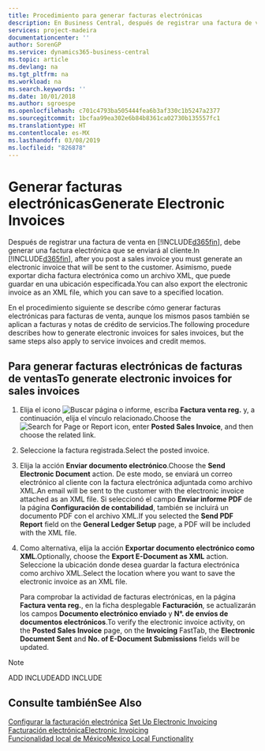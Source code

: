 ```yaml
---
title: Procedimiento para generar facturas electrónicas
description: En Business Central, después de registrar una factura de venta, debe generar una factura electrónica que se enviará al cliente. Asimismo, puede exportar dicha factura electrónica como un archivo XML, que puede guardar en una ubicación especificada.
services: project-madeira
documentationcenter: ''
author: SorenGP
ms.service: dynamics365-business-central
ms.topic: article
ms.devlang: na
ms.tgt_pltfrm: na
ms.workload: na
ms.search.keywords: ''
ms.date: 10/01/2018
ms.author: sgroespe
ms.openlocfilehash: c701c4793ba505444fea6b3af330c1b5247a2377
ms.sourcegitcommit: 1bcfaa99ea302e6b84b8361ca02730b135557fc1
ms.translationtype: HT
ms.contentlocale: es-MX
ms.lasthandoff: 03/08/2019
ms.locfileid: "826878"
---
```

# <a name="generate-electronic-invoices"></a><span data-ttu-id="87690-104">Generar facturas electrónicas</span><span class="sxs-lookup"><span data-stu-id="87690-104">Generate Electronic Invoices</span></span>
<span data-ttu-id="87690-105">Después de registrar una factura de venta en [!INCLUDE[d365fin](../../includes/d365fin_md.md)], debe generar una factura electrónica que se enviará al cliente.</span><span class="sxs-lookup"><span data-stu-id="87690-105">In [!INCLUDE[d365fin](../../includes/d365fin_md.md)], after you post a sales invoice you must generate an electronic invoice that will be sent to the customer.</span></span> <span data-ttu-id="87690-106">Asimismo, puede exportar dicha factura electrónica como un archivo XML, que puede guardar en una ubicación especificada.</span><span class="sxs-lookup"><span data-stu-id="87690-106">You can also export the electronic invoice as an XML file, which you can save to a specified location.</span></span>  

<span data-ttu-id="87690-107">En el procedimiento siguiente se describe cómo generar facturas electrónicas para facturas de venta, aunque los mismos pasos también se aplican a facturas y notas de crédito de servicios.</span><span class="sxs-lookup"><span data-stu-id="87690-107">The following procedure describes how to generate electronic invoices for sales invoices, but the same steps also apply to service invoices and credit memos.</span></span>  

## <a name="to-generate-electronic-invoices-for-sales-invoices"></a><span data-ttu-id="87690-108">Para generar facturas electrónicas de facturas de ventas</span><span class="sxs-lookup"><span data-stu-id="87690-108">To generate electronic invoices for sales invoices</span></span>  

1.  <span data-ttu-id="87690-109">Elija el icono ![Buscar página o informe](../../media/ui-search/search_small.png "icono de Buscar página o informe"), escriba **Factura venta reg.** y, a continuación, elija el vínculo relacionado.</span><span class="sxs-lookup"><span data-stu-id="87690-109">Choose the ![Search for Page or Report](../../media/ui-search/search_small.png "Search for Page or Report icon") icon, enter **Posted Sales Invoice**, and then choose the related link.</span></span>  
2.  <span data-ttu-id="87690-110">Seleccione la factura registrada.</span><span class="sxs-lookup"><span data-stu-id="87690-110">Select the posted invoice.</span></span>  
3.  <span data-ttu-id="87690-111">Elija la acción **Enviar documento electrónico**.</span><span class="sxs-lookup"><span data-stu-id="87690-111">Choose the **Send Electronic Document** action.</span></span> <span data-ttu-id="87690-112">De este modo, se enviará un correo electrónico al cliente con la factura electrónica adjuntada como archivo XML.</span><span class="sxs-lookup"><span data-stu-id="87690-112">An email will be sent to the customer with the electronic invoice attached as an XML file.</span></span> <span data-ttu-id="87690-113">Si seleccionó el campo **Enviar informe PDF** de la página **Configuración de contabilidad**, también se incluirá un documento PDF con el archivo XML.</span><span class="sxs-lookup"><span data-stu-id="87690-113">If you selected the **Send PDF Report** field on the **General Ledger Setup** page, a PDF will be included with the XML file.</span></span>  
4.  <span data-ttu-id="87690-114">Como alternativa, elija la acción **Exportar documento electrónico como XML**.</span><span class="sxs-lookup"><span data-stu-id="87690-114">Optionally, choose the **Export E-Document as XML** action.</span></span> <span data-ttu-id="87690-115">Seleccione la ubicación donde desea guardar la factura electrónica como archivo XML.</span><span class="sxs-lookup"><span data-stu-id="87690-115">Select the location where you want to save the electronic invoice as an XML file.</span></span>  

    <span data-ttu-id="87690-116">Para comprobar la actividad de facturas electrónicas, en la página **Factura venta reg.**, en la ficha desplegable **Facturación**, se actualizarán los campos **Documento electrónico enviado** y **N°. de envíos de documentos electrónicos**.</span><span class="sxs-lookup"><span data-stu-id="87690-116">To verify the electronic invoice activity, on the **Posted Sales Invoice** page, on the **Invoicing** FastTab, the **Electronic Document Sent** and **No. of E-Document Submissions** fields will be updated.</span></span>  

> [!NOTE]  
>  <span data-ttu-id="87690-117">ADD INCLUDE<!--[!INCLUDE[bp_refimplementation](../../includes/bp_refimplementation_md.md)]--></span><span class="sxs-lookup"><span data-stu-id="87690-117">ADD INCLUDE<!--[!INCLUDE[bp_refimplementation](../../includes/bp_refimplementation_md.md)]--></span></span>  

## <a name="see-also"></a><span data-ttu-id="87690-118">Consulte también</span><span class="sxs-lookup"><span data-stu-id="87690-118">See Also</span></span>  
 <span data-ttu-id="87690-119">[Configurar la facturación electrónica](how-to-set-up-electronic-invoicing.md) </span><span class="sxs-lookup"><span data-stu-id="87690-119">[Set Up Electronic Invoicing](how-to-set-up-electronic-invoicing.md) </span></span>  
  [<span data-ttu-id="87690-120">Facturación electrónica</span><span class="sxs-lookup"><span data-stu-id="87690-120">Electronic Invoicing</span></span>](electronic-invoicing.md)  
  [<span data-ttu-id="87690-121">Funcionalidad local de México</span><span class="sxs-lookup"><span data-stu-id="87690-121">Mexico Local Functionality</span></span>](mexico-local-functionality.md)
